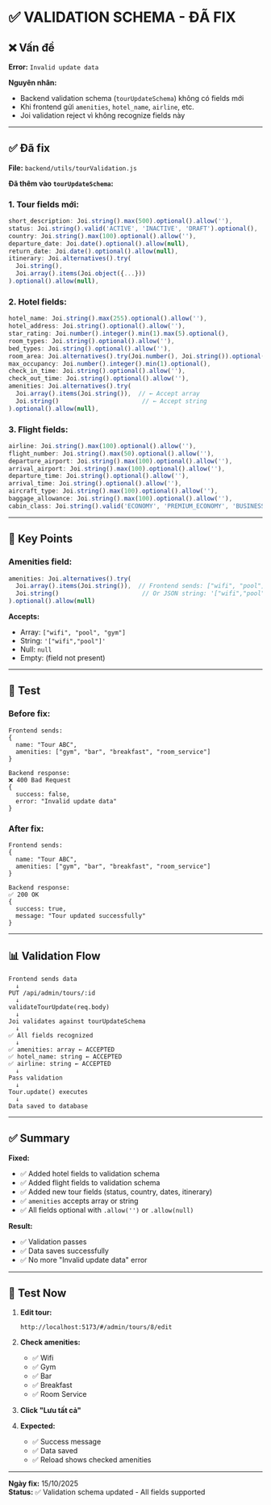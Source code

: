 # ✅ VALIDATION SCHEMA - ĐÃ FIX

## ❌ Vấn đề

**Error:** `Invalid update data`

**Nguyên nhân:**
- Backend validation schema (`tourUpdateSchema`) không có fields mới
- Khi frontend gửi `amenities`, `hotel_name`, `airline`, etc.
- Joi validation reject vì không recognize fields này

---

## ✅ Đã fix

**File:** `backend/utils/tourValidation.js`

**Đã thêm vào `tourUpdateSchema`:**

### **1. Tour fields mới:**
```javascript
short_description: Joi.string().max(500).optional().allow(''),
status: Joi.string().valid('ACTIVE', 'INACTIVE', 'DRAFT').optional(),
country: Joi.string().max(100).optional().allow(''),
departure_date: Joi.date().optional().allow(null),
return_date: Joi.date().optional().allow(null),
itinerary: Joi.alternatives().try(
  Joi.string(),
  Joi.array().items(Joi.object({...}))
).optional().allow(null),
```

### **2. Hotel fields:**
```javascript
hotel_name: Joi.string().max(255).optional().allow(''),
hotel_address: Joi.string().optional().allow(''),
star_rating: Joi.number().integer().min(1).max(5).optional(),
room_types: Joi.string().optional().allow(''),
bed_types: Joi.string().optional().allow(''),
room_area: Joi.alternatives().try(Joi.number(), Joi.string()).optional().allow(''),
max_occupancy: Joi.number().integer().min(1).optional(),
check_in_time: Joi.string().optional().allow(''),
check_out_time: Joi.string().optional().allow(''),
amenities: Joi.alternatives().try(
  Joi.array().items(Joi.string()),  // ← Accept array
  Joi.string()                       // ← Accept string
).optional().allow(null),
```

### **3. Flight fields:**
```javascript
airline: Joi.string().max(100).optional().allow(''),
flight_number: Joi.string().max(50).optional().allow(''),
departure_airport: Joi.string().max(100).optional().allow(''),
arrival_airport: Joi.string().max(100).optional().allow(''),
departure_time: Joi.string().optional().allow(''),
arrival_time: Joi.string().optional().allow(''),
aircraft_type: Joi.string().max(100).optional().allow(''),
baggage_allowance: Joi.string().max(100).optional().allow(''),
cabin_class: Joi.string().valid('ECONOMY', 'PREMIUM_ECONOMY', 'BUSINESS', 'FIRST').optional().allow('')
```

---

## 🎯 Key Points

### **Amenities field:**
```javascript
amenities: Joi.alternatives().try(
  Joi.array().items(Joi.string()),  // Frontend sends: ["wifi", "pool"]
  Joi.string()                       // Or JSON string: '["wifi","pool"]'
).optional().allow(null)
```

**Accepts:**
- Array: `["wifi", "pool", "gym"]`
- String: `'["wifi","pool"]'`
- Null: `null`
- Empty: (field not present)

---

## 🧪 Test

### **Before fix:**
```
Frontend sends:
{
  name: "Tour ABC",
  amenities: ["gym", "bar", "breakfast", "room_service"]
}

Backend response:
❌ 400 Bad Request
{
  success: false,
  error: "Invalid update data"
}
```

### **After fix:**
```
Frontend sends:
{
  name: "Tour ABC",
  amenities: ["gym", "bar", "breakfast", "room_service"]
}

Backend response:
✅ 200 OK
{
  success: true,
  message: "Tour updated successfully"
}
```

---

## 📊 Validation Flow

```
Frontend sends data
  ↓
PUT /api/admin/tours/:id
  ↓
validateTourUpdate(req.body)
  ↓
Joi validates against tourUpdateSchema
  ↓
✅ All fields recognized
  ↓
✅ amenities: array ← ACCEPTED
✅ hotel_name: string ← ACCEPTED
✅ airline: string ← ACCEPTED
  ↓
Pass validation
  ↓
Tour.update() executes
  ↓
Data saved to database
```

---

## ✅ Summary

**Fixed:**
- ✅ Added hotel fields to validation schema
- ✅ Added flight fields to validation schema
- ✅ Added new tour fields (status, country, dates, itinerary)
- ✅ `amenities` accepts array or string
- ✅ All fields optional with `.allow('')` or `.allow(null)`

**Result:**
- ✅ Validation passes
- ✅ Data saves successfully
- ✅ No more "Invalid update data" error

---

## 🎯 Test Now

1. **Edit tour:**
   ```
   http://localhost:5173/#/admin/tours/8/edit
   ```

2. **Check amenities:**
   - ✅ Wifi
   - ✅ Gym
   - ✅ Bar
   - ✅ Breakfast
   - ✅ Room Service

3. **Click "Lưu tất cả"**

4. **Expected:**
   - ✅ Success message
   - ✅ Data saved
   - ✅ Reload shows checked amenities

---

**Ngày fix:** 15/10/2025  
**Status:** ✅ Validation schema updated - All fields supported
